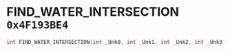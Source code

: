 # FIND_WATER_INTERSECTION `0x4F193BE4`

```cpp
int FIND_WATER_INTERSECTION(int _Unk0, int _Unk1, int _Unk2, int _Unk3, int _Unk4, int _Unk5, int _Unk6, int _Unk7);
```